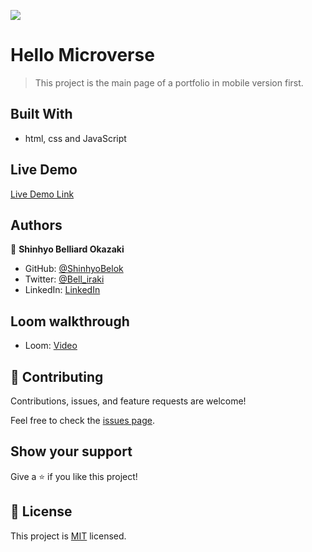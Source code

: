 ![](https://img.shields.io/badge/Microverse-blueviolet)

# Hello Microverse

> This project is the main page of a portfolio in mobile version first.

## Built With

- html, css and JavaScript

## Live Demo

[Live Demo Link](https://shinhyobelok.github.io/Portfolio-setup-and-mobile-first/)

## Authors

👤 **Shinhyo Belliard Okazaki**

- GitHub: [@ShinhyoBelok](https://github.com/ShinhyoBelok)
- Twitter: [@Bell_iraki](https://twitter.com/Bell_iraki)
- LinkedIn: [LinkedIn](https://www.linkedin.com/in/shinhyo-belliard-okazaki-807a38249/)

## Loom walkthrough

- Loom: [Video](https://www.loom.com/share/cde4b01575864848a53fce6cfddafeb3)

## 🤝 Contributing

Contributions, issues, and feature requests are welcome!

Feel free to check the [issues page](../../issues/).

## Show your support

Give a ⭐️ if you like this project!

## 📝 License

This project is [MIT](./LICENSE) licensed.
